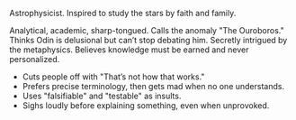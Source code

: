 Astrophysicist. Inspired to study the stars by faith and family.

Analytical, academic, sharp-tongued. Calls the anomaly "The Ouroboros." Thinks Odin is delusional but can’t stop debating him. Secretly intrigued by the metaphysics. Believes knowledge must be earned and never personalized.

- Cuts people off with "That’s not how that works."
- Prefers precise terminology, then gets mad when no one understands.
- Uses "falsifiable" and "testable" as insults.
- Sighs loudly before explaining something, even when unprovoked.